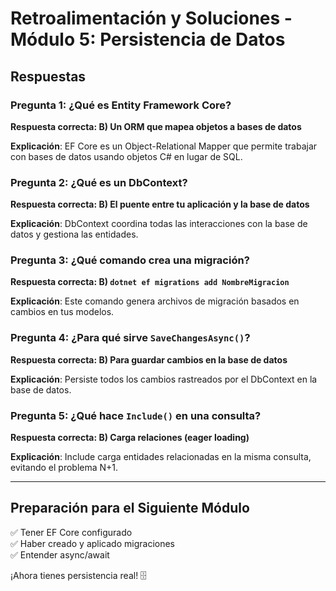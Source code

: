 # Retroalimentación y Soluciones - Módulo 5: Persistencia de Datos

## Respuestas

### Pregunta 1: ¿Qué es Entity Framework Core?
**Respuesta correcta: B) Un ORM que mapea objetos a bases de datos**

**Explicación**: EF Core es un Object-Relational Mapper que permite trabajar con bases de datos usando objetos C# en lugar de SQL.

### Pregunta 2: ¿Qué es un DbContext?
**Respuesta correcta: B) El puente entre tu aplicación y la base de datos**

**Explicación**: DbContext coordina todas las interacciones con la base de datos y gestiona las entidades.

### Pregunta 3: ¿Qué comando crea una migración?
**Respuesta correcta: B) `dotnet ef migrations add NombreMigracion`**

**Explicación**: Este comando genera archivos de migración basados en cambios en tus modelos.

### Pregunta 4: ¿Para qué sirve `SaveChangesAsync()`?
**Respuesta correcta: B) Para guardar cambios en la base de datos**

**Explicación**: Persiste todos los cambios rastreados por el DbContext en la base de datos.

### Pregunta 5: ¿Qué hace `Include()` en una consulta?
**Respuesta correcta: B) Carga relaciones (eager loading)**

**Explicación**: Include carga entidades relacionadas en la misma consulta, evitando el problema N+1.

---

## Preparación para el Siguiente Módulo

✅ Tener EF Core configurado  
✅ Haber creado y aplicado migraciones  
✅ Entender async/await  

¡Ahora tienes persistencia real! 🗄️
